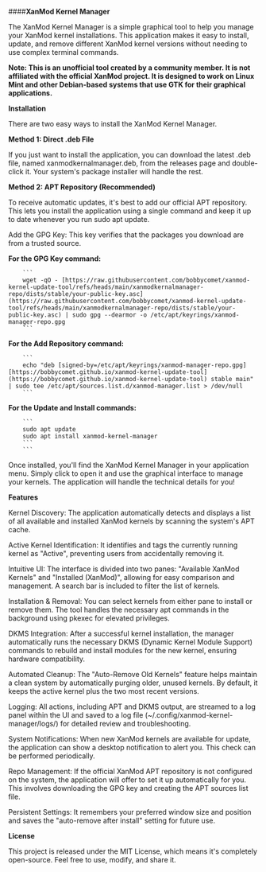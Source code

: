 ####**XanMod Kernel Manager**

The XanMod Kernel Manager is a simple graphical tool to help you manage your XanMod kernel installations. This application makes it easy to install, update, and remove different XanMod kernel versions without needing to use complex terminal commands.

**Note: This is an unofficial tool created by a community member. It is not affiliated with the official XanMod project. It is designed to work on Linux Mint and other Debian-based systems that use GTK for their graphical applications.**

**Installation**

There are two easy ways to install the XanMod Kernel Manager.

**Method 1: Direct .deb File**

If you just want to install the application, you can download the latest .deb file, named xanmodkernalmanager.deb, from the releases page and double-click it. Your system's package installer will handle the rest.

**Method 2: APT Repository (Recommended)**

To receive automatic updates, it's best to add our official APT repository. This lets you install the application using a single command and keep it up to date whenever you run sudo apt update.

Add the GPG Key: This key verifies that the packages you download are from a trusted source.

 **For the GPG Key command:**
    
        ```
        wget -qO - [https://raw.githubusercontent.com/bobbycomet/xanmod-kernel-update-tool/refs/heads/main/xanmodkernalmanager-repo/dists/stable/your-public-key.asc](https://raw.githubusercontent.com/bobbycomet/xanmod-kernel-update-tool/refs/heads/main/xanmodkernalmanager-repo/dists/stable/your-public-key.asc) | sudo gpg --dearmor -o /etc/apt/keyrings/xanmod-manager-repo.gpg
        ```

 **For the Add Repository command:**
  
        ```
        echo "deb [signed-by=/etc/apt/keyrings/xanmod-manager-repo.gpg] [https://bobbycomet.github.io/xanmod-kernel-update-tool](https://bobbycomet.github.io/xanmod-kernel-update-tool) stable main" | sudo tee /etc/apt/sources.list.d/xanmod-manager.list > /dev/null
        ```

 **For the Update and Install commands:**
   
        ```
        sudo apt update
        sudo apt install xanmod-kernel-manager
        ```
        ```

Once installed, you'll find the XanMod Kernel Manager in your application menu. Simply click to open it and use the graphical interface to manage your kernels. The application will handle the technical details for you!

**Features**

Kernel Discovery: The application automatically detects and displays a list of all available and installed XanMod kernels by scanning the system's APT cache.

Active Kernel Identification: It identifies and tags the currently running kernel as "Active", preventing users from accidentally removing it.

Intuitive UI: The interface is divided into two panes: "Available XanMod Kernels" and "Installed (XanMod)", allowing for easy comparison and management. A search bar is included to filter the list of kernels.

Installation & Removal: You can select kernels from either pane to install or remove them. The tool handles the necessary apt commands in the background using pkexec for elevated privileges.

DKMS Integration: After a successful kernel installation, the manager automatically runs the necessary DKMS (Dynamic Kernel Module Support) commands to rebuild and install modules for the new kernel, ensuring hardware compatibility.

Automated Cleanup: The "Auto-Remove Old Kernels" feature helps maintain a clean system by automatically purging older, unused kernels. By default, it keeps the active kernel plus the two most recent versions.

Logging: All actions, including APT and DKMS output, are streamed to a log panel within the UI and saved to a log file (~/.config/xanmod-kernel-manager/logs/) for detailed review and troubleshooting.

System Notifications: When new XanMod kernels are available for update, the application can show a desktop notification to alert you. This check can be performed periodically.

Repo Management: If the official XanMod APT repository is not configured on the system, the application will offer to set it up automatically for you. This involves downloading the GPG key and creating the APT sources list file.

Persistent Settings: It remembers your preferred window size and position and saves the "auto-remove after install" setting for future use.



**License**

This project is released under the MIT License, which means it's completely open-source. Feel free to use, modify, and share it.
